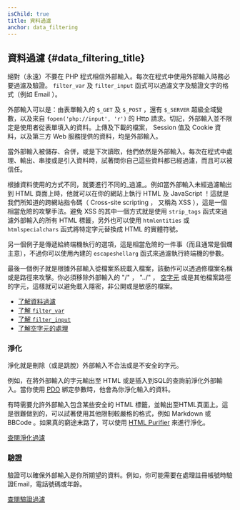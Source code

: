 ```yaml
---
isChild: true
title: 資料過濾
anchor: data_filtering
---
```


## 資料過濾 {#data_filtering_title}

絕對（永遠）不要在 PHP 程式相信外部輸入。每次在程式中使用外部輸入時務必要過濾及驗證。 `filter_var` 及 `filter_input` 函式可以過濾文字及驗證文字的格式（例如 Email ）。

外部輸入可以是：由表單輸入的 `$_GET` 及 `$_POST` ，還有 `$_SERVER` 超級全域變數，以及來自 `fopen('php://input', 'r')` 的 Http 請求。切記，外部輸入並不限定是使用者從表單填入的資料。上傳及下載的檔案， Session 值及 Cookie 資料，以及第三方 Web 服務提供的資料，均是外部輸入。

當外部輸入被儲存、合併，或是下次讀取，他們依然是外部輸入。每次在程式中處理、輸出、串接或是引入資料時，試著問你自己這些資料都已經過濾，而且可以被信任。

根據資料使用的方式不同，就要進行不同的_過濾_。例如當外部輸入未經過濾輸出到 HTML 頁面上時，他就可以在你的網站上執行 HTML 及 JavaScript ！這就是我們所知道的跨網站指令碼（ Cross-site scripting ， 又稱為 XSS ），這是一個相當危險的攻擊手法。避免 XSS 的其中一個方式就是使用 `strip_tags` 函式來過濾外部輸入的所有 HTML 標籤，另外也可以使用 `htmlentities` 或 `htmlspecialchars` 函式將特定字元替換成 HTML 的實體符號。

另一個例子是傳遞給終端機執行的選項，這是相當危險的一件事（而且通常是個爛主意），不過你可以使用內建的 `escapeshellarg` 函式來過濾執行終端機的參數。

最後一個例子就是根據外部輸入從檔案系統載入檔案，該動作可以透過修檔案名稱或是路徑來攻擊。你必須移除外部輸入的 "/" ， "../" ， [空字元][6] 或是其他檔案路徑的字元，這樣就可以避免載入隱密，非公開或是敏感的檔案。

* [了解資料過濾][1]
* [了解 `filter_var`][4]
* [了解 `filter_input`][5]
* [了解空字元的處理][6]

### 淨化

淨化就是刪除（或是跳脫）外部輸入不合法或是不安全的字元。

例如，在將外部輸入的字元輸出至 HTML 或是插入到SQL的查詢前淨化外部輸入。當你使用 [PDO](#databases) 綁定參數時，他會為你淨化輸入的資料。

有時需要允許外部輸入包含某些安全的 HTML 標籤，並輸出至HTML頁面上。這是很難做到的，可以試著使用其他限制較嚴格的格式，例如 Markdown 或 BBCode 。如果真的窮途末路了，可以使用 [HTML Purifier][html-purifier] 來進行淨化。

[查閱淨化過濾][2]

### 驗證

驗證可以確保外部輸入是你所期望的資料。例如，你可能需要在處理註冊帳號時驗證Email，電話號碼或年齡。

[查閱驗證過濾][3]

[1]: http://www.php.net/manual/en/book.filter.php
[2]: http://www.php.net/manual/en/filter.filters.sanitize.php
[3]: http://www.php.net/manual/en/filter.filters.validate.php
[4]: http://php.net/manual/en/function.filter-var.php
[5]: http://www.php.net/manual/en/function.filter-input.php
[6]: http://php.net/manual/en/security.filesystem.nullbytes.php
[html-purifier]: http://htmlpurifier.org/
